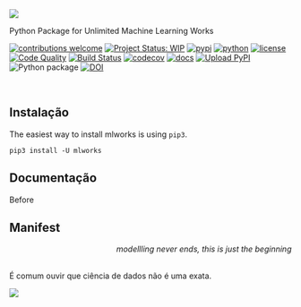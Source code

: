 <img src="https://i.imgur.com/FFSqVJ8.png">

Python Package for Unlimited Machine Learning Works

[![contributions welcome](https://img.shields.io/badge/contributions-welcome-brightgreen.svg?style=flat)](https://github.com/adelmofilho/mlworks/issues)
[![Project Status: WIP](https://www.repostatus.org/badges/latest/wip.svg)](https://www.repostatus.org/#wip)
[![pypi](https://img.shields.io/pypi/v/mlworks)](https://pypi.org/project/mlworks/)
[![python](https://img.shields.io/pypi/pyversions/mlworks)](https://pypi.org/project/mlworks/)
[![license](https://img.shields.io/github/license/adelmofilho/mlworks?color=blue)](https://scrutinizer-ci.com/g/adelmofilho/mlworks/badges/quality-score.png?b=master)
[![Code Quality](https://img.shields.io/scrutinizer/g/adelmofilho/mlworks.svg)](https://scrutinizer-ci.com/g/adelmofilho/mlworks/badges/quality-score.png?b=master)
[![Build Status](https://api.travis-ci.org/adelmofilho/mlworks.svg?branch=master&status=unknown)](https://travis-ci.org/github/adelmofilho/mlworks/)
[![codecov](https://codecov.io/gh/adelmofilho/mlworks/branch/master/graphs/badge.svg?branch=master)](https://codecov.io/github/adelmofilho/mlworks?branch=master)
[![docs](https://readthedocs.org/projects/mlworks/badge/?version=latest)](https://readthedocs.org/projects/mlworks/?badge=latest)
[![Upload PyPI](https://github.com/adelmofilho/mlworks/workflows/Upload%20Python%20Package/badge.svg)](https://github.com/adelmofilho/mlworks/actions)
![Python package](https://github.com/adelmofilho/mlworks/workflows/Python%20package/badge.svg)
[![DOI](https://zenodo.org/badge/283535534.svg)](https://zenodo.org/badge/latestdoi/283535534)

<br>

## Instalação  

The easiest way to install mlworks is using `pip3`.

```
pip3 install -U mlworks
```

## Documentação

Before 

## Manifest

<p style="margin:0px;text-align:right"><cite>modellling never ends, this is just the beginning </cite></p>
<br>

É comum ouvir que ciência de dados não é uma exata.



![](https://images.squarespace-cdn.com/content/v1/59d9b2749f8dce3ebe4e676d/1575488479938-IWTDXWR51BO9HIU1WQTH/ke17ZwdGBToddI8pDm48kHn8_gAT8dr6cuIRK2bAcYJZw-zPPgdn4jUwVcJE1ZvWQUxwkmyExglNqGp0IvTJZUJFbgE-7XRK3dMEBRBhUpxBzV0n8MtV_GpjgguT6nxBHUB9roTBL0ERBAwWHi4_X50XXvYa8NzP_7TvKmPHPBU/technical-debt.png?format=750w)